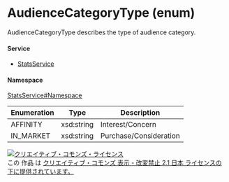 

# AudienceCategoryType (enum)

AudienceCategoryType describes the type of audience category.

#### Service

+ [StatsService](../../services/StatsService.md)

#### Namespace

[StatsService#Namespace](../../services/StatsService.md#namespace)

| Enumeration  |       Type       |          Description          |
| ------------ | ---------------- | ----------------------------- |
| AFFINITY | xsd:string | Interest/Concern |
| IN_MARKET | xsd:string | Purchase/Consideration |

<a rel="license" href="http://creativecommons.org/licenses/by-nd/2.1/jp/"><img alt="クリエイティブ・コモンズ・ライセンス" style="border-width:0" src="https://i.creativecommons.org/l/by-nd/2.1/jp/88x31.png" /></a><br />この 作品 は <a rel="license" href="http://creativecommons.org/licenses/by-nd/2.1/jp/">クリエイティブ・コモンズ 表示 - 改変禁止 2.1 日本 ライセンスの下に提供されています。</a>

